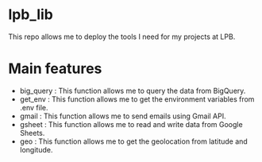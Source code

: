 # lpb_lib
This repo allows me to deploy the tools I need for my projects at LPB.

# Main features
*  big_query : This function allows me to query the data from BigQuery.
*  get_env : This function allows me to get the environment variables from .env file.
*  gmail : This function allows me to send emails using Gmail API.
*  gsheet : This function allows me to read and write data from Google Sheets.
*  geo : This function allows me to get the geolocation from latitude and longitude.